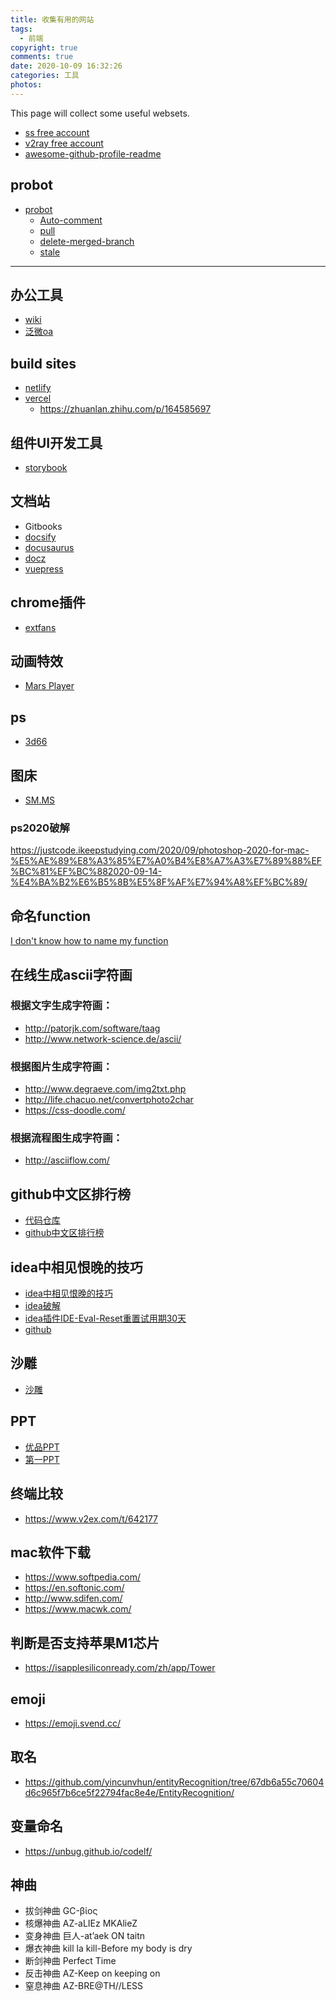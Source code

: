 ```yaml
---
title: 收集有用的网站
tags:
  - 前端
copyright: true
comments: true
date: 2020-10-09 16:32:26
categories: 工具
photos:
---
```


This page will collect some useful websets.

* [ss free account](https://github.com/Alvin9999/new-pac/wiki/ss%E5%85%8D%E8%B4%B9%E8%B4%A6%E5%8F%B7)
* [v2ray free account](https://github.com/Alvin9999/new-pac/wiki/v2ray%E5%85%8D%E8%B4%B9%E8%B4%A6%E5%8F%B7)
* [awesome-github-profile-readme](https://github.com/abhisheknaiidu/awesome-github-profile-readme)

## probot

* [probot](https://probot.github.io/apps/)
  * [Auto-comment](https://probot.github.io/apps/auto-comment/)
  * [pull](https://probot.github.io/apps/pull/)
  * [delete-merged-branch](https://github.com/svanboxel/delete-merged-branch)
  * [stale](https://probot.github.io/apps/stale/)

---
<!--more-->

## 办公工具
- [wiki](https://www.atlassian.com/software/confluence)
- [泛微oa](https://www.weaver.com.cn/)

## build sites
- [netlify](https://www.netlify.com/)
- [vercel](https://vercel.com/)
  - https://zhuanlan.zhihu.com/p/164585697

## 组件UI开发工具
- [storybook](https://github.com/storybookjs/storybook)

## 文档站
- Gitbooks
- [docsify](https://docsify.js.org/#/)
- [docusaurus](https://docusaurus.io/)
- [docz](https://www.docz.site/)
- [vuepress](https://vuepress.vuejs.org/zh/)

## chrome插件
- [extfans](https://www.extfans.com/)

## 动画特效
- [Mars Player](https://render.alipay.com/p/s/mars-editor/)

## ps
- [3d66](https://www.3d66.com/)

## 图床
- [SM.MS](https://sm.ms/)

### ps2020破解
https://justcode.ikeepstudying.com/2020/09/photoshop-2020-for-mac-%E5%AE%89%E8%A3%85%E7%A0%B4%E8%A7%A3%E7%89%88%EF%BC%81%EF%BC%882020-09-14-%E4%BA%B2%E6%B5%8B%E5%8F%AF%E7%94%A8%EF%BC%89/

## 命名function
[I don't know how to name my function](https://namingmyfunction.vercel.app/)

## 在线生成ascii字符画
### 根据文字生成字符画：
- http://patorjk.com/software/taag
- http://www.network-science.de/ascii/

### 根据图片生成字符画：
- http://www.degraeve.com/img2txt.php
- http://life.chacuo.net/convertphoto2char
- https://css-doodle.com/

### 根据流程图生成字符画：
- http://asciiflow.com/

## github中文区排行榜
- [代码仓库](https://github.com/jaywcjlove/github-rank)
- [github中文区排行榜](https://jaywcjlove.gitee.io/github-rank/users.china.html)

## idea中相见恨晚的技巧
- [idea中相见恨晚的技巧](https://atips.cn/idea/)
- [idea破解](https://www.yht7.com/idea)
- [idea插件IDE-Eval-Reset重置试用期30天](https://zhile.io/2020/11/18/jetbrains-eval-reset-da33a93d.html)
- [github](https://github.com/osvax/ide-eval-resetter)

## 沙雕
- [沙雕](https://shadiao.app/)

## PPT
- [优品PPT](http://www.ypppt.com/)
- [第一PPT](http://www.1ppt.com/)

## 终端比较
- https://www.v2ex.com/t/642177

## mac软件下载
- https://www.softpedia.com/
- https://en.softonic.com/
- http://www.sdifen.com/
- https://www.macwk.com/

## 判断是否支持苹果M1芯片
- https://isapplesiliconready.com/zh/app/Tower

## emoji
- https://emoji.svend.cc/

## 取名
- https://github.com/yincunvhun/entityRecognition/tree/67db6a55c70604d6c965f7b6ce5f22794fac8e4e/EntityRecognition/

## 变量命名
- https://unbug.github.io/codelf/

## 神曲
- 拔剑神曲 GC-βίος
- 核爆神曲 AZ-aLIEz MKAlieZ
- 变身神曲 巨人-at’aek ON taitn
- 爆衣神曲 kill la kill-Before my body is dry
- 断剑神曲 Perfect Time
- 反击神曲 AZ-Keep on keeping on
- 窒息神曲 AZ-BRE@TH//LESS

